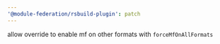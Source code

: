 ```yaml
---
'@module-federation/rsbuild-plugin': patch
---
```


allow override to enable mf on other formats with `forceMfOnAllFormats`
